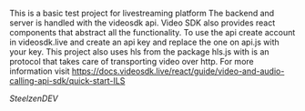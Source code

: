 This is a basic test project for livestreaming platform
The backend and server is handled with the videosdk api.
Video SDK also provides react components that abstract all the functionality.
To use the api create account in videosdk.live and create an api key and replace the one on api.js with your key.
This project also uses hls from the package hls.js with is an protocol that takes care of transporting video over http.
For more information visit https://docs.videosdk.live/react/guide/video-and-audio-calling-api-sdk/quick-start-ILS

_SteelzenDEV_
